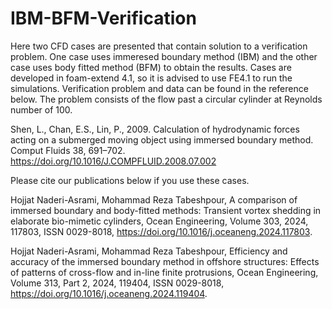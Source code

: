 # IBM-BFM-Verification
Here two CFD cases are presented that contain solution to a verification problem. One case uses immeresed boundary method (IBM) and the other case uses body fitted method (BFM) to obtain the results. Cases are developed in foam-extend 4.1, so it is advised to use FE4.1 to run the simulations. Verification problem and data can be found in the reference below. The problem consists of the flow past a circular cylinder at Reynolds number of 100. 

Shen, L., Chan, E.S., Lin, P., 2009. Calculation of hydrodynamic forces acting on a submerged moving object using immersed boundary method. Comput Fluids 38, 691–702. https://doi.org/10.1016/J.COMPFLUID.2008.07.002

Please cite our publications below if you use these cases.

Hojjat Naderi-Asrami, Mohammad Reza Tabeshpour,
A comparison of immersed boundary and body-fitted methods: Transient vortex shedding in elaborate bio-mimetic cylinders,
Ocean Engineering,
Volume 303,
2024,
117803,
ISSN 0029-8018,
https://doi.org/10.1016/j.oceaneng.2024.117803.

Hojjat Naderi-Asrami, Mohammad Reza Tabeshpour,
Efficiency and accuracy of the immersed boundary method in offshore structures: Effects of patterns of cross-flow and in-line finite protrusions,
Ocean Engineering,
Volume 313, Part 2,
2024,
119404,
ISSN 0029-8018,
https://doi.org/10.1016/j.oceaneng.2024.119404.

